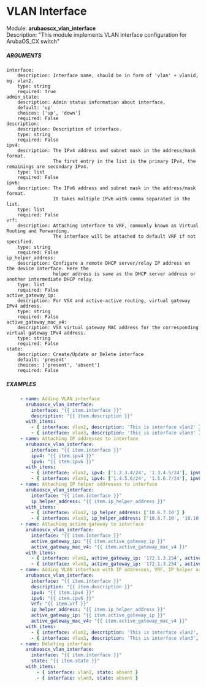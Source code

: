 # VLAN Interface
Module: ****arubaoscx_vlan_interface****  
Description: "This module implements VLAN interface configuration for ArubaOS_CX switch"

##### ARGUMENTS
    interface:
        description: Interface name, should be in form of 'vlan' + vlanid, eg. vlan2.
        type: string
        required: true
    admin_state:
        description: Admin status information about interface.
        default: 'up'
        choices: ['up', 'down']
        required: False
    description:
        description: Description of interface.
        type: string
        required: False
    ipv4:
        description: The IPv4 address and subnet mask in the address/mask format.
                     The first entry in the list is the primary IPv4, the remainings are secondary IPv4.
        type: list
        required: False
    ipv6:
        description: The IPv6 address and subnet mask in the address/mask format.
                     It takes multiple IPv6 with comma separated in the list.
        type: list
        required: False
    vrf:
        description: Attaching interface to VRF, commonly known as Virtual Routing and Forwarding.
                     The interface will be attached to default VRF if not specified.
        type: string
        required: False
    ip_helper_address:
        description: Configure a remote DHCP server/relay IP address on the device interface. Here the
                     helper address is same as the DHCP server address or another intermediate DHCP relay.
        type: list
        required: False
    active_gateway_ip:
        description: For VSX and active-active routing, virtual gateway IPv4 address.
        type: string
        required: False
    active_gateway_mac_v4:
        description: VSX virtual gateway MAC address for the corresponding virtual gateway IPv4 address.
        type: string
        required: False
    state:
        description: Create/Update or Delete interface
        default: 'present'
        choices: ['present', 'absent']
        required: False

##### EXAMPLES
```YAML
     - name: Adding VLAN interface
       arubaoscx_vlan_interface:
         interface: "{{ item.interface }}"
         description: "{{ item.description }}"
       with_items:
         - { interface: vlan2, description: 'This is interface vlan2' }
         - { interface: vlan3, description: 'This is interface vlan3' }
     - name: Attaching IP addresses to interface
       arubaoscx_vlan_interface:
         interface: "{{ item.interface }}"
         ipv4: "{{ item.ipv4 }}"
         ipv6: "{{ item.ipv6 }}"
       with_items:
         - { interface: vlan2, ipv4: ['1.2.3.4/24', '1.3.4.5/24'], ipv6: ['2000:db8::1234/32', '2001:db8::1234/32'] }
         - { interface: vlan3, ipv4: ['1.4.5.6/24', '1.5.6.7/24'], ipv6: ['2002:db8::1234/32', '2003:db8::1234/32'] }
     - name: Attaching IP helper addresses to interface
       arubaoscx_vlan_interface:
         interface: "{{ item.interface }}"
         ip_helper_address: "{{ item.ip_helper_address }}"
       with_items:
         - { interface: vlan2, ip_helper_address: ['10.6.7.10'] }
         - { interface: vlan3, ip_helper_address: ['10.6.7.10', '10.10.10.10'] }
     - name: Attaching active gateway to interface
       arubaoscx_vlan_interface:
         interface: "{{ item.interface }}"
         active_gateway_ip: "{{ item.active_gateway_ip }}"
         active_gateway_mac_v4: "{{ item.active_gateway_mac_v4 }}"
       with_items:
         - { interface: vlan2, active_gateway_ip: '172.1.3.254', active_gateway_mac_v4: '98:F2:68:FF:B3:00' }
         - { interface: vlan3, active_gateway_ip: '172.1.3.254', active_gateway_mac_v4: '98:F2:68:FF:B3:00' }
     - name: Adding VLAN interface with IP addresses, VRF, IP helper address and active gateway
       arubaoscx_vlan_interface:
         interface: "{{ item.interface }}"
         description: "{{ item.description }}"
         ipv4: "{{ item.ipv4 }}"
         ipv6: "{{ item.ipv6 }}"
         vrf: "{{ item.vrf }}"
         ip_helper_address: "{{ item.ip_helper_address }}"
         active_gateway_ip: "{{ item.active_gateway_ip }}"
         active_gateway_mac_v4: "{{ item.active_gateway_mac_v4 }}"
       with_items:
         - { interface: vlan2, description: 'This is interface vlan2', ipv4: ['1.2.3.4/24'], ipv6: ['2001:db8::1234/32'], vrf: myvrf, ip_helper_address: ['10.6.7.10'], active_gateway_ip: '172.1.3.254', active_gateway_mac_v4: '98:F2:68:FF:B3:00' }
         - { interface: vlan3, description: 'This is interface vlan3', ipv4: ['1.2.4.5/24'], ipv6: ['2001:db7::1234/32'], vrf: myvrf, ip_helper_address: ['10.6.7.10'], active_gateway_ip: '172.1.3.254', active_gateway_mac_v4: '98:F2:68:FF:B3:00' }
     - name: Deleting interface
       arubaoscx_vlan_interface:
         interface: "{{ item.interface }}"
         state: "{{ item.state }}"
       with_items:
           - { interface: vlan2, state: absent }
           - { interface: vlan3, state: absent }

```